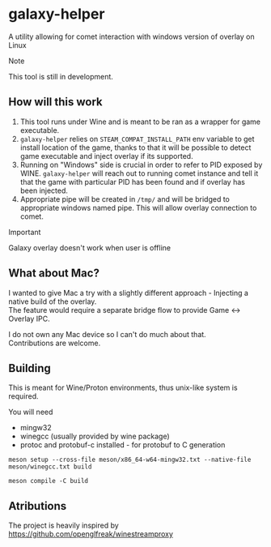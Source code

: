 # galaxy-helper

A utility allowing for comet interaction with windows version of overlay on Linux

> [!NOTE]
> This tool is still in development.

## How will this work

1. This tool runs under Wine and is meant to be ran as a wrapper for game executable. 
2. `galaxy-helper` relies on `STEAM_COMPAT_INSTALL_PATH` env variable to get install location of the game, thanks to that it will be possible to detect game executable and inject overlay if its supported.
3. Running on "Windows" side is crucial in order to refer to PID exposed by WINE.
`galaxy-helper` will reach out to running comet instance and tell it that the game with particular PID has been found and if overlay has been injected.  
4. Appropriate pipe will be created in `/tmp/` and will be bridged to appropriate windows named pipe. This will allow overlay connection to comet.

> [!IMPORTANT]
> Galaxy overlay doesn't work when user is offline

## What about Mac?

I wanted to give Mac a try with a slightly different approach - Injecting a native build of the overlay.  
The feature would require a separate bridge flow to provide Game <-> Overlay IPC. 

I do not own any Mac device so I can't do much about that.  
Contributions are welcome.


## Building

This is meant for Wine/Proton environments, thus unix-like system is required.

You will need
- mingw32
- winegcc (usually provided by wine package)
- protoc and protobuf-c installed - for protobuf to C generation

```
meson setup --cross-file meson/x86_64-w64-mingw32.txt --native-file meson/winegcc.txt build
```

```
meson compile -C build
```

## Atributions

The project is heavily inspired by https://github.com/openglfreak/winestreamproxy
